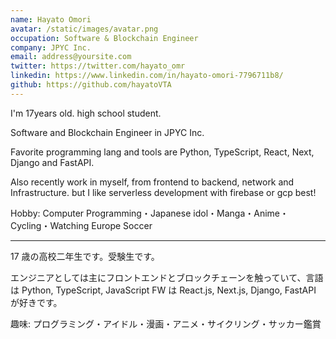 ```yaml
---
name: Hayato Omori
avatar: /static/images/avatar.png
occupation: Software & Blockchain Engineer
company: JPYC Inc.
email: address@yoursite.com
twitter: https://twitter.com/hayato_omr
linkedin: https://www.linkedin.com/in/hayato-omori-7796711b8/
github: https://github.com/hayatoVTA
---
```


I'm 17years old. high school student.

Software and Blockchain Engineer in JPYC Inc.

Favorite programming lang and tools are Python, TypeScript, React, Next, Django and FastAPI.

Also recently work in myself, from frontend to backend, network and Infrastructure. but I like serverless development with firebase or gcp best!

Hobby: Computer Programming・Japanese idol・Manga・Anime・Cycling・Watching Europe Soccer

---

17 歳の高校二年生です。受験生です。

エンジニアとしては主にフロントエンドとブロックチェーンを触っていて、言語は Python, TypeScript, JavaScript FW は React.js, Next.js, Django, FastAPI が好きです。

趣味: プログラミング・アイドル・漫画・アニメ・サイクリング・サッカー鑑賞
